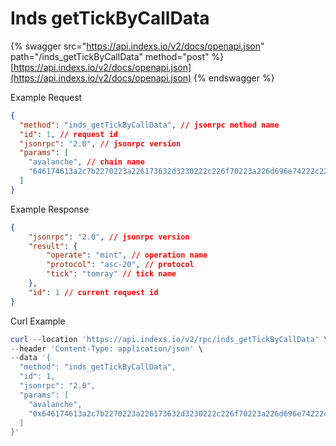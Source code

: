# Inds getTickByCallData

{% swagger src="https://api.indexs.io/v2/docs/openapi.json" path="/inds_getTickByCallData" method="post" %}
[https://api.indexs.io/v2/docs/openapi.json](https://api.indexs.io/v2/docs/openapi.json)
{% endswagger %}

Example Request

```json
{
  "method": "inds_getTickByCallData", // jsonrpc method name
  "id": 1, // request id
  "jsonrpc": "2.0", // jsonrpc version
  "params": [
    "avalanche", // chain name
    "646174613a2c7b2270223a226173632d3230222c226f70223a226d696e74222c227469636b223a22746f6d726179222c22616d74223a2231227d", // input data
  ]
}
```

Example Response

```json
{
    "jsonrpc": "2.0", // jsonrpc version
    "result": {
        "operate": "mint", // operation name
        "protocol": "asc-20", // protocol
        "tick": "tomray" // tick name
    },
    "id": 1 // current request id
}
```

Curl Example&#x20;

```powershell
curl --location 'https://api.indexs.io/v2/rpc/inds_getTickByCallData' \
--header 'Content-Type: application/json' \
--data '{
  "method": "inds_getTickByCallData",
  "id": 1,
  "jsonrpc": "2.0",
  "params": [
    "avalanche",
    "0x646174613a2c7b2270223a226173632d3230222c226f70223a226d696e74222c227469636b223a22746f6d726179222c22616d74223a2231227d"
  ]
}'
```
